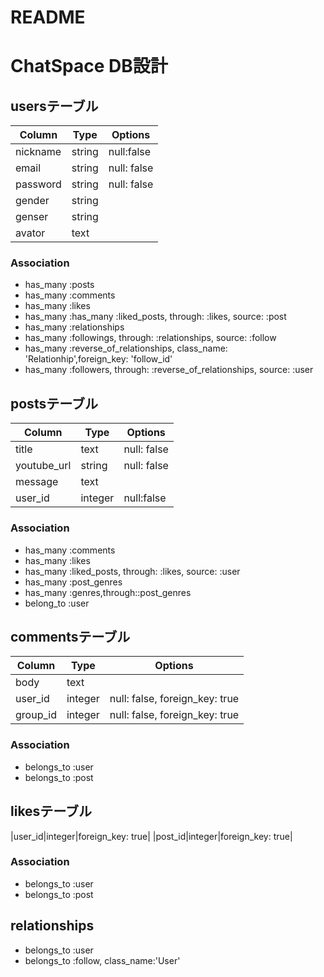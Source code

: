 # README

# ChatSpace DB設計
## usersテーブル
|Column|Type|Options|
|------|----|-------|
|nickname|string|null:false|
|email|string|null: false|
|password|string|null: false|
|gender|string|
|genser|string|
|avator|text|

### Association
- has_many :posts
- has_many :comments
- has_many :likes
- has_many :has_many :liked_posts, through: :likes, source: :post
- has_many :relationships
- has_many :followings, through: :relationships, source: :follow
- has_many :reverse_of_relationships, class_name: 'Relationhip',foreign_key: 'follow_id'
- has_many :followers, through: :reverse_of_relationships, source: :user


## postsテーブル
|Column|Type|Options|
|------|----|-------|
|title|text|null: false| 
|youtube_url|string|null: false|
|message|text| |
|user_id|integer|null:false|
### Association
- has_many :comments
- has_many :likes
- has_many :liked_posts, through: :likes, source: :user
- has_many :post_genres
- has_many :genres,through::post_genres
- belong_to :user

## commentsテーブル
|Column|Type|Options|
|------|----|-------|
|body|text| |
|user_id|integer|null: false, foreign_key: true|
|group_id|integer|null: false, foreign_key: true|
### Association
- belongs_to :user
- belongs_to :post

## likesテーブル
|user_id|integer|foreign_key: true|
|post_id|integer|foreign_key: true|
### Association
- belongs_to :user
- belongs_to :post

## relationships
- belongs_to :user
- belongs_to :follow, class_name:'User'
